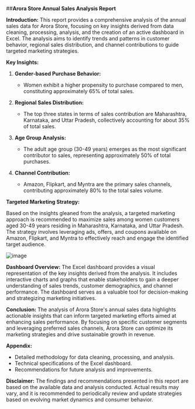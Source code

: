 ##**Arora Store Annual Sales Analysis Report**

**Introduction:**
This report provides a comprehensive analysis of the annual sales data for Arora Store, focusing on key insights derived from data cleaning, processing, analysis, and the creation of an active dashboard in Excel. The analysis aims to identify trends and patterns in customer behavior, regional sales distribution, and channel contributions to guide targeted marketing strategies.

**Key Insights:**

1. **Gender-based Purchase Behavior:**
   - Women exhibit a higher propensity to purchase compared to men, constituting approximately 65% of total sales.

2. **Regional Sales Distribution:**
   - The top three states in terms of sales contribution are Maharashtra, Karnataka, and Uttar Pradesh, collectively accounting for about 35% of total sales.

3. **Age Group Analysis:**
   - The adult age group (30-49 years) emerges as the most significant contributor to sales, representing approximately 50% of total purchases.

4. **Channel Contribution:**
   - Amazon, Flipkart, and Myntra are the primary sales channels, contributing approximately 80% to the total sales volume.

**Targeted Marketing Strategy:**

Based on the insights gleaned from the analysis, a targeted marketing approach is recommended to maximize sales among women customers aged 30-49 years residing in Maharashtra, Karnataka, and Uttar Pradesh. The strategy involves leveraging ads, offers, and coupons available on Amazon, Flipkart, and Myntra to effectively reach and engage the identified target audience.

![image](https://github.com/NishthaNarula/Excell/assets/166551113/aa005ab7-e9cf-42e5-8a94-c9a05517dfb2)

**Dashboard Overview:**
The Excel dashboard provides a visual representation of the key insights derived from the analysis. It includes interactive charts and graphs that enable stakeholders to gain a deeper understanding of sales trends, customer demographics, and channel performance. The dashboard serves as a valuable tool for decision-making and strategizing marketing initiatives.

**Conclusion:**
The analysis of Arora Store's annual sales data highlights actionable insights that can inform targeted marketing efforts aimed at enhancing sales performance. By focusing on specific customer segments and leveraging preferred sales channels, Arora Store can optimize its marketing strategies and drive sustainable growth in revenue.

**Appendix:**
- Detailed methodology for data cleaning, processing, and analysis.
- Technical specifications of the Excel dashboard.
- Recommendations for future analysis and improvements.

**Disclaimer:**
The findings and recommendations presented in this report are based on the available data and analysis conducted. Actual results may vary, and it is recommended to periodically review and update strategies based on evolving market dynamics and consumer behavior.
